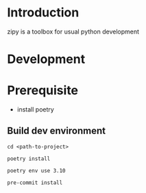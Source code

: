# Introduction
zipy is a toolbox for usual python development

# Development
# Prerequisite
- install poetry

## Build dev environment
```
cd <path-to-project>

poetry install

poetry env use 3.10

pre-commit install
```
